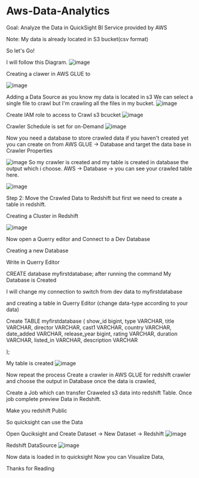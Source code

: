 # Aws-Data-Analytics

Goal: Analyze the Data in QuickSight BI Service provided by AWS

Note: My data is already located in S3 bucket(csv format) 


So let's Go!

I will follow this Diagram.
![image](https://user-images.githubusercontent.com/51129966/219843908-dc55706b-4029-48a2-acf2-5ba072e4b7a1.png)


Creating a clawer in AWS GLUE to

![image](https://user-images.githubusercontent.com/51129966/219844291-38cd6bd9-fde5-4e92-8d1e-911fe70a137d.png)

Adding a Data Source as you know my data is located in s3
We can select a single file to crawl but I'm crawling all the files in my bucket.
![image](https://user-images.githubusercontent.com/51129966/219844386-f0696fd3-13e8-477e-bc22-a32c0ef1bf00.png)

Create IAM role to access to Crawl s3 bcucket
![image](https://user-images.githubusercontent.com/51129966/219844529-f4b5bc60-0355-41cf-9a8d-e838b8b9dcca.png)

Crawler Schedule is set for on-Demand
![image](https://user-images.githubusercontent.com/51129966/219844610-6d527eef-2823-45be-aa72-62200da2f2af.png)

Now you need a database to store crawled data
if you haven't created yet you can create on from AWS GLUE -> Database
and target the data base in Crawler Properties 

![image](https://user-images.githubusercontent.com/51129966/219844674-402abee4-3fac-4ea2-99e0-86eb19c15638.png)
So my crawler is created and my table is created in database the output which i choose.
AWS -> Database -> you can see your crawled table here.

![image](https://user-images.githubusercontent.com/51129966/219844936-63d9b925-71be-4375-91dd-291c073b50e7.png)


Step 2: Move the Crawled Data to Redshift but first we need to create a table in redshift.

Creating a Cluster in Redshift

![image](https://user-images.githubusercontent.com/51129966/219844165-5a938b4f-152d-42cd-bd66-ee64c9894ba5.png)

Now open a Querry editor and Connect to a Dev Database

Creating a new Database 

Write in Querry Editor

CREATE database myfirstdatabase; 
after running the command
My Database is Created

I will change my connection to switch from dev data to myfirstdatabase

and creating a table in Querry Editor (change data-type according to your data)

Create TABLE myfirstdatabase
(
  show_id     bigint,
  type        VARCHAR,
  title        VARCHAR,
  director    VARCHAR,
  cast1        VARCHAR,
  country       VARCHAR,
  date_added        VARCHAR,
  release_year        bigint,
  rating   VARCHAR,
  duration VARCHAR,
  listed_in VARCHAR,
  description VARCHAR
  
);

My table is created
![image](https://user-images.githubusercontent.com/51129966/219845345-87510b51-4b23-412e-b0a7-9a04f4b31519.png)


Now repeat the process 
Create a crawler in AWS GLUE for redshift crawler and choose the output in Database once the data is crawled,

Create a Job which can transfer Craweled s3 data into redshift Table.
Once job complete preview Data in Redshift.

Make you redshift Public

So quicksight can use the Data

Open Quciksight and Create Dataset -> New Dataset -> Redshift
![image](https://user-images.githubusercontent.com/51129966/219845666-ded3c8c2-3593-42fe-916d-506df9ab1085.png)

Redshift DataSource
![image](https://user-images.githubusercontent.com/51129966/219845768-17c2919f-ffee-4621-b4aa-b79e0353fc71.png)

Now data is loaded in to quicksight
Now you can Visualize Data,



Thanks for Reading


